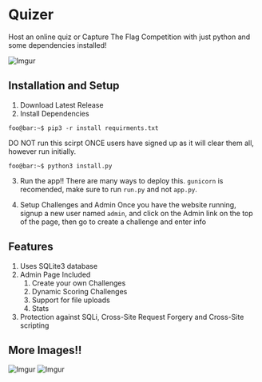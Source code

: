 # Quizer
Host an online quiz or Capture The Flag Competition with just python and some dependencies installed!

![Imgur](https://i.imgur.com/QTvaWDE.png) 

## Installation and Setup
1. Download Latest Release
2. Install Dependencies
```console
foo@bar:~$ pip3 -r install requirments.txt
```
DO NOT run this scirpt ONCE users have signed up as it will clear them all, however run initially.
```console
foo@bar:~$ python3 install.py
```

3. Run the app!!
There are many ways to deploy this. `gunicorn` is recomended, make sure to run `run.py` and not `app.py`.

4. Setup Challenges and Admin
Once you have the website running, signup a new user named `admin`, and click on the Admin link on the top of the page, then go to create a challenge and enter info

## Features
1. Uses SQLite3 database 
2. Admin Page Included
	1. Create your own Challenges
	2. Dynamic Scoring Challenges
	3. Support for file uploads
	4. Stats
3. Protection against SQLi, Cross-Site Request Forgery and Cross-Site scripting 

## More Images!!

![Imgur](https://i.imgur.com/JJMAUHg.png) 
![Imgur](https://i.imgur.com/VdzWnQy.png)
